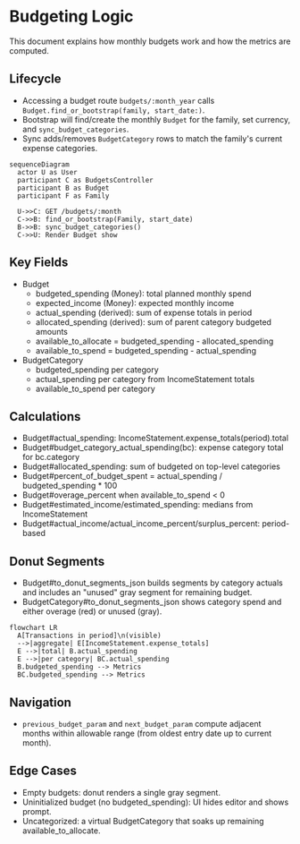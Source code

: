 # Budgeting Logic

This document explains how monthly budgets work and how the metrics are computed.

## Lifecycle

- Accessing a budget route `budgets/:month_year` calls `Budget.find_or_bootstrap(family, start_date:)`.
- Bootstrap will find/create the monthly `Budget` for the family, set currency, and `sync_budget_categories`.
- Sync adds/removes `BudgetCategory` rows to match the family's current expense categories.

```mermaid
sequenceDiagram
  actor U as User
  participant C as BudgetsController
  participant B as Budget
  participant F as Family

  U->>C: GET /budgets/:month
  C->>B: find_or_bootstrap(Family, start_date)
  B->>B: sync_budget_categories()
  C->>U: Render Budget show
```

## Key Fields

- Budget
  - budgeted_spending (Money): total planned monthly spend
  - expected_income (Money): expected monthly income
  - actual_spending (derived): sum of expense totals in period
  - allocated_spending (derived): sum of parent category budgeted amounts
  - available_to_allocate = budgeted_spending - allocated_spending
  - available_to_spend = budgeted_spending - actual_spending
- BudgetCategory
  - budgeted_spending per category
  - actual_spending per category from IncomeStatement totals
  - available_to_spend per category

## Calculations

- Budget#actual_spending: IncomeStatement.expense_totals(period).total
- Budget#budget_category_actual_spending(bc): expense category total for bc.category
- Budget#allocated_spending: sum of budgeted on top-level categories
- Budget#percent_of_budget_spent = actual_spending / budgeted_spending \* 100
- Budget#overage_percent when available_to_spend < 0
- Budget#estimated_income/estimated_spending: medians from IncomeStatement
- Budget#actual_income/actual_income_percent/surplus_percent: period-based

## Donut Segments

- Budget#to_donut_segments_json builds segments by category actuals and includes an "unused" gray segment for remaining budget.
- BudgetCategory#to_donut_segments_json shows category spend and either overage (red) or unused (gray).

```mermaid
flowchart LR
  A[Transactions in period]\n(visible)
  -->|aggregate| E[IncomeStatement.expense_totals]
  E -->|total| B.actual_spending
  E -->|per category| BC.actual_spending
  B.budgeted_spending --> Metrics
  BC.budgeted_spending --> Metrics
```

## Navigation

- `previous_budget_param` and `next_budget_param` compute adjacent months within allowable range (from oldest entry date up to current month).

## Edge Cases

- Empty budgets: donut renders a single gray segment.
- Uninitialized budget (no budgeted_spending): UI hides editor and shows prompt.
- Uncategorized: a virtual BudgetCategory that soaks up remaining available_to_allocate.

